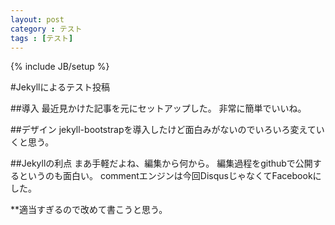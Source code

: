 ```yaml
---
layout: post
category : テスト
tags : [テスト]
---
```

{% include JB/setup %}

#Jekyllによるテスト投稿

##導入
最近見かけた記事を元にセットアップした。
非常に簡単でいいね。

##デザイン
jekyll-bootstrapを導入したけど面白みがないのでいろいろ変えていくと思う。

##Jekyllの利点
まあ手軽だよね、編集から何から。
編集過程をgithubで公開するというのも面白い。
commentエンジンは今回DisqusじゃなくてFacebookにした。

**適当すぎるので改めて書こうと思う。